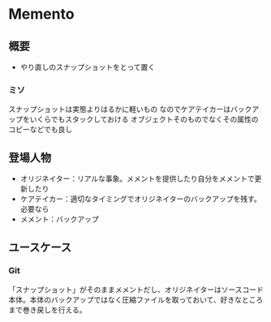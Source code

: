 # Memento

## 概要


- やり直しのスナップショットをとって置く

### ミソ

スナップショットは実態よりはるかに軽いもの
なのでケアテイカーはバックアップをいくらでもスタックしておける
オブジェクトそのものでなくその属性のコピーなどでも良し


## 登場人物

- オリジネイター：リアルな事象。メメントを提供したり自分をメメントで更新したり
- ケアテイカー：適切なタイミングでオリジネイターのバックアップを残す。必要なら
- メメント：バックアップ




## ユースケース

### Git

「スナップショット」がそのままメメントだし、オリジネイターはソースコード本体。本体のバックアップではなく圧縮ファイルを取っておいて、好きなところまで巻き戻しを行える。


